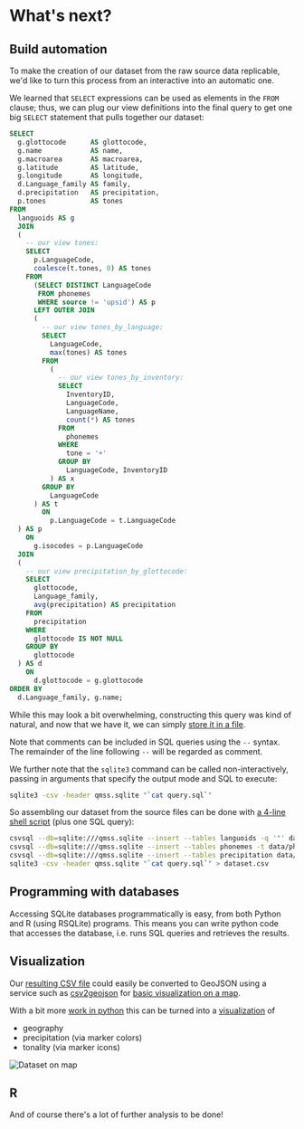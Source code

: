 # What's next?

## Build automation

To make the creation of our dataset from the raw source data replicable, we'd like to
turn this process from an interactive into an automatic one.

We learned that `SELECT` expressions can be used as elements in the `FROM` clause; thus,
we can plug our view definitions into the final query to get one big `SELECT` statement
that pulls together our dataset:

```sql
SELECT
  g.glottocode      AS glottocode,
  g.name            AS name,
  g.macroarea       AS macroarea,
  g.latitude        AS latitude,
  g.longitude       AS longitude,
  d.Language_family AS family,
  d.precipitation   AS precipitation,
  p.tones           AS tones
FROM
  languoids AS g
  JOIN
  (
    -- our view tones:
    SELECT
      p.LanguageCode,
      coalesce(t.tones, 0) AS tones
    FROM
      (SELECT DISTINCT LanguageCode
       FROM phonemes
       WHERE source != 'upsid') AS p
      LEFT OUTER JOIN
      (
        -- our view tones_by_language:
        SELECT
          LanguageCode,
          max(tones) AS tones
        FROM
          (
            -- our view tones_by_inventory:
            SELECT
              InventoryID,
              LanguageCode,
              LanguageName,
              count(*) AS tones
            FROM
              phonemes
            WHERE
              tone = '+'
            GROUP BY
              LanguageCode, InventoryID
          ) AS x
        GROUP BY
          LanguageCode
      ) AS t
        ON
          p.LanguageCode = t.LanguageCode
  ) AS p
    ON
      g.isocodes = p.LanguageCode
  JOIN
  (
    -- our view precipitation_by_glottocode:
    SELECT
      glottocode,
      Language_family,
      avg(precipitation) AS precipitation
    FROM
      precipitation
    WHERE
      glottocode IS NOT NULL
    GROUP BY
      glottocode
  ) AS d
    ON
      d.glottocode = g.glottocode
ORDER BY
  d.Language_family, g.name;
```

While this may look a bit overwhelming, constructing this query was kind of natural, and now
that we have it, we can simply [store it in a file](query.sql).

Note that comments can be included in SQL queries using the `--` syntax. The remainder of the 
line following `--` will be regarded as comment.

We further note that the `sqlite3` command can be called non-interactively, passing in
arguments that specify the output mode and SQL to execute:

```bash
sqlite3 -csv -header qmss.sqlite "`cat query.sql`"
```

So assembling our dataset from the source files can be done with 
[a 4-line shell script](create_dataset.sh) (plus one SQL query):

```bash
csvsql --db=sqlite:///qmss.sqlite --insert --tables languoids -q '"' data/languages-and-dialects-geo.csv
csvsql --db=sqlite:///qmss.sqlite --insert --tables phonemes -t data/phoible-by-phoneme.tsv 
csvsql --db=sqlite:///qmss.sqlite --insert --tables precipitation data/dplace-societies-2016-4-19-clean.csv
sqlite3 -csv -header qmss.sqlite "`cat query.sql`" > dataset.csv
```


## Programming with databases

Accessing SQLite databases programmatically is easy, from both Python and
R (using RSQLite) programs. This means you can write python code that
accesses the database, i.e. runs SQL queries and retrieves the results.


## Visualization

Our [resulting CSV file](data/dataset.csv) could easily be converted to GeoJSON using a 
service such as [csv2geojson](http://mapbox.github.io/csv2geojson/)
for [basic visualization on a map](data/dataset.geojson).

With a bit more [work in python](geojson.py) this can be turned into a 
[visualization](data/dataset2.geojson) of
- geography
- precipitation (via marker colors)
- tonality (via marker icons)

![Dataset on map](images/dataset.png)


## R

And of course there's a lot of further analysis to be done!
